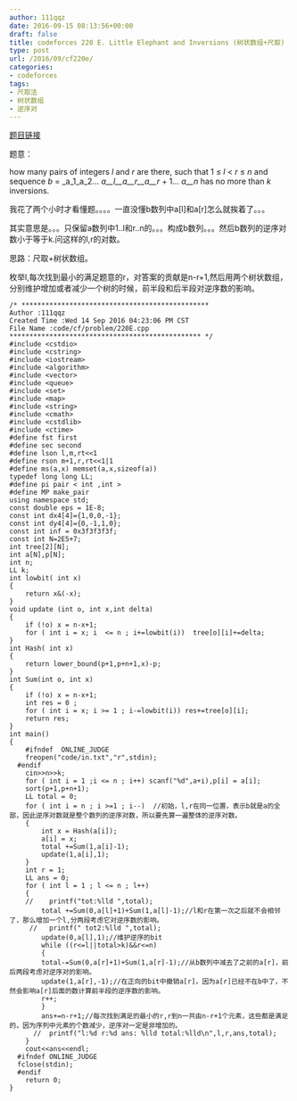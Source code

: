 ```yaml
---
author: 111qqz
date: 2016-09-15 08:13:56+00:00
draft: false
title: codeforces 220 E. Little Elephant and Inversions (树状数组+尺取)
type: post
url: /2016/09/cf220e/
categories:
- codeforces
tags:
- 尺取法
- 树状数组
- 逆序对
---
```


[题目链接](http://codeforces.com/problemset/problem/220/E)

题意：

how many pairs of integers _l_ and _r_ are there, such that 1 ≤ _l_ < _r_ ≤ _n_ and sequence _b_ = _a_1_a_2... _a__l__a__r__a__r_ + 1... _a__n_ has no more than _k_ inversions.

我花了两个小时才看懂题。。。。一直没懂b数列中a[l]和a[r]怎么就挨着了。。。

其实意思是。。。只保留a数列中1..l和r..n的。。。构成b数列。。。然后b数列的逆序对数小于等于k.问这样的l,r的对数。

思路：尺取+树状数组。

枚举l,每次找到最小的满足题意的r，对答案的贡献是n-r+1,然后用两个树状数组，分别维护增加或者减少一个树的时候，前半段和后半段对逆序数的影响。

    
    /* ***********************************************
    Author :111qqz
    Created Time :Wed 14 Sep 2016 04:23:06 PM CST
    File Name :code/cf/problem/220E.cpp
    ************************************************ */
    #include <cstdio>
    #include <cstring>
    #include <iostream>
    #include <algorithm>
    #include <vector>
    #include <queue>
    #include <set>
    #include <map>
    #include <string>
    #include <cmath>
    #include <cstdlib>
    #include <ctime>
    #define fst first
    #define sec second
    #define lson l,m,rt<<1
    #define rson m+1,r,rt<<1|1
    #define ms(a,x) memset(a,x,sizeof(a))
    typedef long long LL;
    #define pi pair < int ,int >
    #define MP make_pair
    using namespace std;
    const double eps = 1E-8;
    const int dx4[4]={1,0,0,-1};
    const int dy4[4]={0,-1,1,0};
    const int inf = 0x3f3f3f3f;
    const int N=2E5+7;
    int tree[2][N];
    int a[N],p[N];
    int n;
    LL k;
    int lowbit( int x)
    {
        return x&(-x);
    }
    void update (int o, int x,int delta)
    {
        if (!o) x = n-x+1;
        for ( int i = x; i  <= n ; i+=lowbit(i))  tree[o][i]+=delta;
    }
    int Hash( int x)
    {
        return lower_bound(p+1,p+n+1,x)-p;
    }
    int Sum(int o, int x)
    {
        if (!o) x = n-x+1;
        int res = 0 ;
        for ( int i = x; i >= 1 ; i-=lowbit(i)) res+=tree[o][i];
        return res;
    }
    int main()
    {
    	#ifndef  ONLINE_JUDGE 
    	freopen("code/in.txt","r",stdin);
      #endif
    	cin>>n>>k;
    	for ( int i = 1 ;i <= n ; i++) scanf("%d",a+i),p[i] = a[i];
    	sort(p+1,p+n+1);
    	LL total = 0;
    	for ( int i = n ; i >=1 ; i--)  //初始，l,r在同一位置，表示b就是a的全部，因此逆序对数就是整个数列的逆序对数，所以要先算一遍整体的逆序对数。
    	{
    	    int x = Hash(a[i]);
    	    a[i] = x;
    	    total +=Sum(1,a[i]-1);
    	    update(1,a[i],1);
    	}
    	int r = 1;
    	LL ans = 0;
    	for ( int l = 1 ; l <= n ; l++)
    	{
    	//    printf("tot:%lld ",total);
    	    total +=Sum(0,a[l]+1)+Sum(1,a[l]-1);//l和r在第一次之后就不会相邻了，那么增加一个l,分两段考虑它对逆序数的影响。
    	 //   printf(" tot2:%lld ",total);
    	    update(0,a[l],1);//维护逆序的bit
    	    while ((r<=l||total>k)&&r<=n)
    	    {
    		total-=Sum(0,a[r]+1)+Sum(1,a[r]-1);//从b数列中减去了之前的a[r]，前后两段考虑对逆序对的影响。
    		update(1,a[r],-1);//在正向的bit中撤销a[r]，因为a[r]已经不在b中了，不然会影响a[r]后面的数计算前半段的逆序数的影响。
    		r++;
    	    }
    	    ans+=n-r+1;//每次找到满足的最小的r,r到n一共由n-r+1个元素，这些都是满足的，因为序列中元素的个数减少，逆序对一定是非增加的。
    	  //  printf("l:%d r:%d ans: %lld total:%lld\n",l,r,ans,total);
    	}
    	cout<<ans<<endl;
      #ifndef ONLINE_JUDGE  
      fclose(stdin);
      #endif
        return 0;
    }
    





